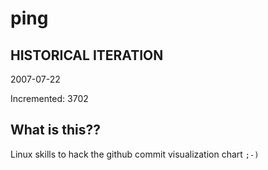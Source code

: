 # ping

## HISTORICAL ITERATION
2007-07-22

Incremented: 3702

## What is this?? 
Linux skills to hack the github commit visualization chart `;-)`

